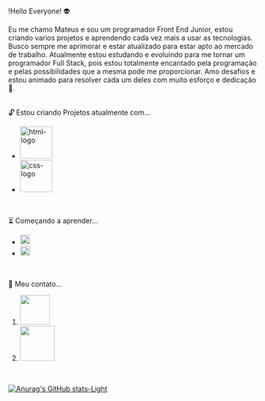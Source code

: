 !Hello Everyone! :alien:

Eu me chamo Mateus e sou um programador Front End Junior, estou criando varios projetos e aprendendo cada vez mais a usar as tecnologias. Busco sempre me aprimorar e  estar atualizado para estar apto ao mercado de trabalho. Atualmente estou estudando e evoluindo para me tornar um programador Full Stack, pois estou totalmente encantado pela programação e pelas possibilidades que a mesma pode me proporcionar. Amo desafios e estou animado para resolver cada um deles com muito esforço e dedicação :green_heart:.
<br>
<br>

:unlock: Estou criando Projetos atualmente com... 

<ul>
<li> <img src = "https://img.shields.io/badge/HTML5-E34F26?style=for-the-badge&logo=html5&logoColor=white" alt = "html-logo" width = 65px></li>
<li> <img src = "https://img.shields.io/badge/CSS3-1572B6?style=for-the-badge&logo=css3&logoColor=white" alt = "css-logo" width = 65px></li>
</ul>
<br>

:hourglass_flowing_sand: Começando a aprender...

<ul>
<li> <img src = "https://img.shields.io/badge/JavaScript-F7DF1E?style=for-the-badge&logo=javascript&logoColor=black" alt = "JavaScript-logo" height = 20px></li>
<li> <img src = "https://img.shields.io/badge/React-20232A?style=for-the-badge&logo=react&logoColor=61DAFB" alt = "React-logo" height = 20px></li>
</ul>
<br>

:email: Meu contato...

<ol>
<li><a href = "mailto:mateusrodriguesalves.mateus96@gmail.com" target="_blank"><img src = "https://img.shields.io/badge/Gmail-D14836?style=for-the-badge&logo=gmail&logoColor=white" width = 60px></a></li>
<li><a href = "https://www.linkedin.com/in/mateus-rodrigues-4b1a84265/" target = "_blank"><img src = "https://img.shields.io/badge/LinkedIn-0077B5?style=for-the-badge&logo=linkedin&logoColor=white" width = 70px></a></li>
</ol>
<br>

[![Anurag's GitHub stats-Light](https://github-readme-stats.vercel.app/api?username=mateusrodrigues15_icons=true&theme=default#gh-light-mode-only)](https://github.com/anuraghazra/github-readme-stats#gh-light-mode-only)



